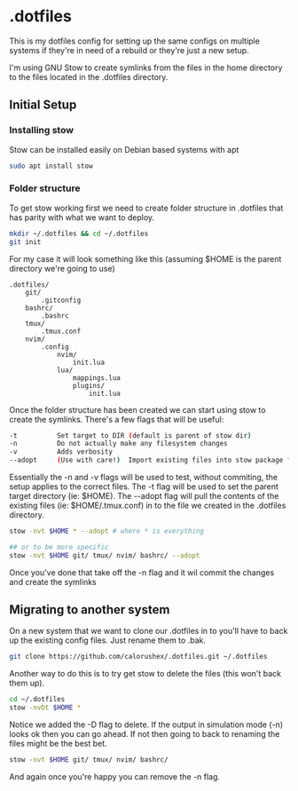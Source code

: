 # .dotfiles

This is my dotfiles config for setting up the same configs on multiple systems if they're in need of a rebuild or they're just a new setup.

I'm using GNU Stow to create symlinks from the files in the home directory to the files located in the .dotfiles directory.

## Initial Setup

### Installing stow

Stow can be installed easily on Debian based systems with apt

``` sh
sudo apt install stow
```

### Folder structure

To get stow working first we need to create folder structure in .dotfiles that has parity with what we want to deploy.

``` sh
mkdir ~/.dotfiles && cd ~/.dotfiles
git init
```

For my case it will look something like this (assuming $HOME is the parent directory we're going to use)

```
.dotfiles/
    git/
        .gitconfig
    bashrc/
        .bashrc
    tmux/
        .tmux.conf
    nvim/
        .config
            nvim/
                init.lua
            lua/
                mappings.lua
                plugins/
                    init.lua
```

Once the folder structure has been created we can start using stow to create the symlinks. There's a few flags that will be useful:

``` sh
-t          Set target to DIR (default is parent of stow dir)
-n          Do not actually make any filesystem changes
-v          Adds verbosity
--adopt     (Use with care!)  Import existing files into stow package from target. This will be used to do the initial setup
```

Essentially the -n and -v flags will be used to test, without commiting, the setup applies to the correct files. The -t flag will be used to set the parent target directory (ie: $HOME). The --adopt flag will pull the contents of the existing files (ie: $HOME/.tmux.conf) in to the file we created in the .dotfiles directory.

``` sh
stow -nvt $HOME * --adopt # where * is everything

## or to be more specific
stow -nvt $HOME git/ tmux/ nvim/ bashrc/ --adopt
```

Once you've done that take off the -n flag and it wil commit the changes and create the symlinks

## Migrating to another system

On a new system that we want to clone our .dotfiles in to you'll have to back up the existing config files. Just rename them to .bak.

```sh
git clone https://github.com/calorushex/.dotfiles.git ~/.dotfiles
```

Another way to do this is to try get stow to delete the files (this won't back them up).

``` sh
cd ~/.dotfiles
stow -nvDt $HOME *
```

Notice we added the -D flag to delete. If the output in simulation mode (-n) looks ok then you can go ahead. If not then going to back to renaming the files might be the best bet.

```sh
stow -nvt $HOME git/ tmux/ nvim/ bashrc/
```

And again once you're happy you can remove the -n flag.